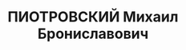 ---
title: ПИОТРОВСКИЙ Михаил Брониславович
description: "Род. 24.08.1897, с. Соблино Александрийского уезда Херсонской губ. Звание:\
  \ 03.04.1936 - майор. \n  ид нач. 3 отд-я оперотдела УПВО НКВД УССР"
---